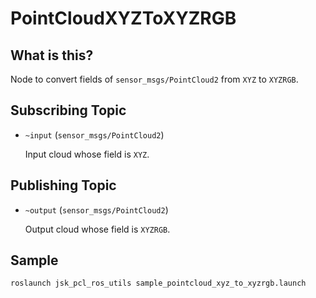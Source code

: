# PointCloudXYZToXYZRGB

## What is this?

Node to convert fields of `sensor_msgs/PointCloud2` from `XYZ` to `XYZRGB`.

## Subscribing Topic

* `~input` (`sensor_msgs/PointCloud2`)

  Input cloud whose field is `XYZ`.

## Publishing Topic

* `~output` (`sensor_msgs/PointCloud2`)

  Output cloud whose field is `XYZRGB`.

## Sample

```bash
roslaunch jsk_pcl_ros_utils sample_pointcloud_xyz_to_xyzrgb.launch
```
